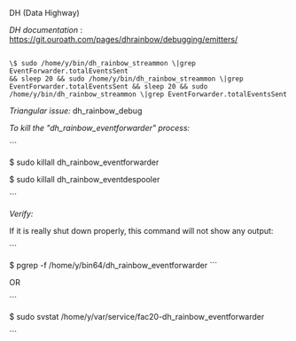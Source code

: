DH (Data Highway)

*DH documentation* :
<https://git.ouroath.com/pages/dhrainbow/debugging/emitters/>

```

\$ sudo /home/y/bin/dh_rainbow_streammon \|grep EventForwarder.totalEventsSent
&& sleep 20 && sudo /home/y/bin/dh_rainbow_streammon \|grep
EventForwarder.totalEventsSent && sleep 20 && sudo
/home/y/bin/dh_rainbow_streammon \|grep EventForwarder.totalEventsSent

```

*Triangular issue:* dh_rainbow_debug

*To kill the "dh_rainbow_eventforwarder" process:*

\`\`\`

\$ sudo killall dh_rainbow_eventforwarder

\$ sudo killall dh_rainbow_eventdespooler

\`\`\`

*Verify:*

If it is really shut down properly, this command will not show any output:

\`\`\`

\$ pgrep -f /home/y/bin64/dh_rainbow_eventforwarder \`\`\`

OR

\`\`\`

\$ sudo svstat /home/y/var/service/fac20-dh_rainbow_eventforwarder

\`\`\`
